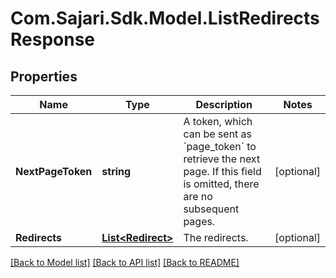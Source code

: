 # Com.Sajari.Sdk.Model.ListRedirectsResponse

## Properties

Name | Type | Description | Notes
------------ | ------------- | ------------- | -------------
**NextPageToken** | **string** | A token, which can be sent as &#x60;page_token&#x60; to retrieve the next page.  If this field is omitted, there are no subsequent pages. | [optional] 
**Redirects** | [**List&lt;Redirect&gt;**](Redirect.md) | The redirects. | [optional] 

[[Back to Model list]](../README.md#documentation-for-models) [[Back to API list]](../README.md#documentation-for-api-endpoints) [[Back to README]](../README.md)

